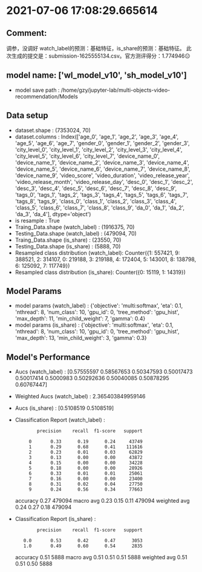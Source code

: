 # 2021-07-06 17:08:29.665614

## Comment: 
调参，没调好
watch_label的预测：基础特征，is_share的预测：基础特征。
此次生成的提交是：submission-1625555134.csv。官方测评得分：1.774946😐

## model name: ['wl_model_v10', 'sh_model_v10']
- model save path : /home/gzy/jupyter-lab/multi-objects-video-recommendation/Models

## Data setup
- dataset.shape : (7353024, 70)
- dataset.columns : Index(['age_0', 'age_1', 'age_2', 'age_3', 'age_4', 'age_5', 'age_6', 'age_7',
       'gender_0', 'gender_1', 'gender_2', 'gender_3', 'city_level_0',
       'city_level_1', 'city_level_2', 'city_level_3', 'city_level_4',
       'city_level_5', 'city_level_6', 'city_level_7', 'device_name_0',
       'device_name_1', 'device_name_2', 'device_name_3', 'device_name_4',
       'device_name_5', 'device_name_6', 'device_name_7', 'device_name_8',
       'device_name_9', 'video_score', 'video_duration', 'video_release_year',
       'video_release_month', 'video_release_day', 'desc_0', 'desc_1',
       'desc_2', 'desc_3', 'desc_4', 'desc_5', 'desc_6', 'desc_7', 'desc_8',
       'desc_9', 'tags_0', 'tags_1', 'tags_2', 'tags_3', 'tags_4', 'tags_5',
       'tags_6', 'tags_7', 'tags_8', 'tags_9', 'class_0', 'class_1', 'class_2',
       'class_3', 'class_4', 'class_5', 'class_6', 'class_7', 'class_8',
       'class_9', 'da_0', 'da_1', 'da_2', 'da_3', 'da_4'],
      dtype='object')
- is resample : True
- Traing_Data.shape (watch_label)  : (1916375, 70)
- Testing_Data.shape (watch_label) : (479094, 70)
- Traing_Data.shape (is_share)  : (23550, 70)
- Testing_Data.shape (is_share) : (5888, 70)
- Resampled class distribution (watch_label): 
Counter({1: 557421, 9: 388521, 2: 314107, 0: 219188, 3: 219188, 4: 172404, 5: 143001, 8: 138798, 6: 125092, 7: 117749})
- Resampled class distribution (is_share): 
Counter({0: 15119, 1: 14319})

## Model Params
- model params (watch_label) : 
{'objective': 'multi:softmax', 'eta': 0.1, 'nthread': 8, 'num_class': 10, 'gpu_id': 0, 'tree_method': 'gpu_hist', 'max_depth': 11, 'min_child_weight': 7, 'gamma': 0.4}
- model params (is_share) : 
{'objective': 'multi:softmax', 'eta': 0.1, 'nthread': 8, 'num_class': 10, 'gpu_id': 0, 'tree_method': 'gpu_hist', 'max_depth': 13, 'min_child_weight': 3, 'gamma': 0.3}

## Model's Performance
- Aucs (watch_label) : [0.57555597 0.58567653 0.50347593 0.50017473 0.50017414 0.5000983
 0.50292636 0.50040085 0.50878295 0.60767447]
- Weighted Aucs (watch_label) : 2.365403849959146
- Aucs (is_share) : [0.5108519 0.5108519]
- Classification Report (watch_label) : 

              precision    recall  f1-score   support

           0       0.33      0.19      0.24     43749
           1       0.29      0.68      0.41    111616
           2       0.23      0.01      0.03     62829
           3       0.13      0.00      0.00     43872
           4       0.15      0.00      0.00     34228
           5       0.18      0.00      0.00     28926
           6       0.33      0.01      0.01     25061
           7       0.16      0.00      0.00     23400
           8       0.31      0.02      0.04     27750
           9       0.24      0.56      0.34     77663

    accuracy                           0.27    479094
   macro avg       0.23      0.15      0.11    479094
weighted avg       0.24      0.27      0.18    479094

- Classification Report (is_share) : 

              precision    recall  f1-score   support

         0.0       0.53      0.42      0.47      3053
         1.0       0.49      0.60      0.54      2835

    accuracy                           0.51      5888
   macro avg       0.51      0.51      0.51      5888
weighted avg       0.51      0.51      0.50      5888

